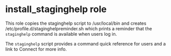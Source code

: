 # install_staginghelp role

This role copies the staginghelp script to /usr/local/bin and creates /etc/profile.d/staginghelpreminder.sh which prints a reminder that the `staginghelp` command is available when users log in.

The `staginghelp` script provides a command quick reference for users and a link to Connect for more info.